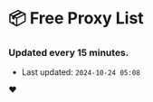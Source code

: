 # :package: Free Proxy List
### Updated every 15 minutes.

- Last updated: `2024-10-24 05:08`

:heart:

